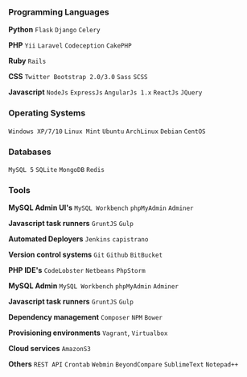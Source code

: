 ### Programming Languages

**Python**
`Flask` `Django` `Celery`

**PHP**
`Yii` `Laravel` `Codeception` `CakePHP`

**Ruby**
`Rails`
  
**CSS**
`Twitter Bootstrap 2.0/3.0` `Sass` `SCSS`
  
**Javascript**
`NodeJs`
`ExpressJs`
`AngularJs 1.x`
`ReactJs`
`JQuery`


### Operating Systems
`Windows XP/7/10`
`Linux Mint`
`Ubuntu`
`ArchLinux`
`Debian`
`CentOS` 


### Databases
`MySQL 5` `SQLite` `MongoDB` `Redis`


### Tools

**MySQL Admin UI's**
`MySQL Workbench` `phpMyAdmin` `Adminer`

**Javascript task runners**
`GruntJS` `Gulp`

**Automated Deployers**
`Jenkins` `capistrano`

**Version control systems**
`Git` `Github` `BitBucket`

**PHP IDE's**
`CodeLobster` `Netbeans` `PhpStorm`

**MySQL Admin**
`MySQL Workbench` `phpMyAdmin` `Adminer`

**Javascript task runners**
`GruntJS` `Gulp`

**Dependency management**
`Composer`
`NPM`
`Bower`

**Provisioning environments**
`Vagrant`, `Virtualbox`

**Cloud services**
`AmazonS3`

**Others**
`REST API`
`Crontab`
`Webmin`
`BeyondCompare`
`SublimeText`
`Notepad++`
